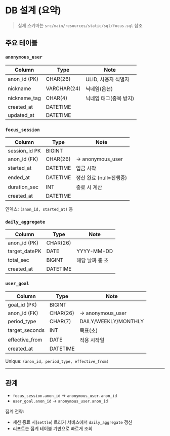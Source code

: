 # DB 설계 (요약)

> 실제 스키마는 `src/main/resources/static/sql/focus.sql` 참조

## 주요 테이블

### `anonymous_user`
| Column        | Type        | Note                       |
|---------------|-------------|----------------------------|
| anon_id (PK)  | CHAR(26)    | ULID, 사용자 식별자        |
| nickname      | VARCHAR(24) | 닉네임(옵션)               |
| nickname_tag  | CHAR(4)     | 닉네임 태그(중복 방지)     |
| created_at    | DATETIME    |                            |
| updated_at    | DATETIME    |                            |

### `focus_session`
| Column        | Type      | Note                                  |
|---------------|-----------|---------------------------------------|
| session_id PK | BIGINT    |                                       |
| anon_id (FK)  | CHAR(26)  | → anonymous_user                      |
| started_at    | DATETIME  | 입금 시작                              |
| ended_at      | DATETIME  | 정산 완료 (null=진행중)               |
| duration_sec  | INT       | 종료 시 계산                           |
| created_at    | DATETIME  |                                       |

인덱스: `(anon_id, started_at)` 등

### `daily_aggregate`
| Column        | Type      | Note                       |
|---------------|-----------|----------------------------|
| anon_id (PK)  | CHAR(26)  |                            |
| target_datePK | DATE      | YYYY-MM-DD                 |
| total_sec     | BIGINT    | 해당 날짜 총 초            |
| created_at    | DATETIME  |                            |

### `user_goal`
| Column         | Type      | Note                                         |
|----------------|-----------|----------------------------------------------|
| goal_id (PK)   | BIGINT    |                                              |
| anon_id (FK)   | CHAR(26)  | → anonymous_user                             |
| period_type    | CHAR(7)   | DAILY/WEEKLY/MONTHLY                         |
| target_seconds | INT       | 목표(초)                                     |
| effective_from | DATE      | 적용 시작일                                  |
| created_at     | DATETIME  |                                              |

Unique: `(anon_id, period_type, effective_from)`

---

## 관계
- `focus_session.anon_id` → `anonymous_user.anon_id`
- `user_goal.anon_id`     → `anonymous_user.anon_id`

집계 전략:
- 세션 종료 시(`settle`) 트리거 서비스에서 `daily_aggregate` 갱신
- 리포트는 집계 테이블 기반으로 빠르게 조회
